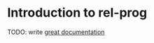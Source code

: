 # Introduction to rel-prog

TODO: write [great documentation](http://jacobian.org/writing/what-to-write/)
